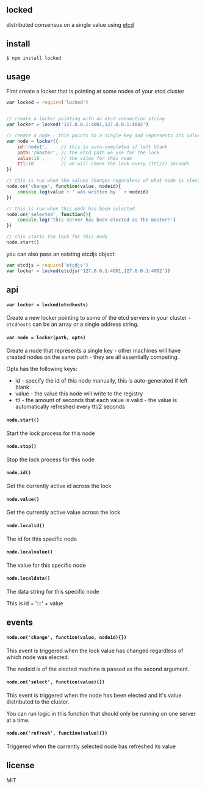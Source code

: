 locked
------

distributed consensus on a single value using [etcd](http://github.com/coreos/etcd)

## install

```
$ npm install locked
```

## usage

First create a locker that is pointing at some nodes of your etcd cluster

```js
var locked = require('locked')


// create a locker pointing with an etcd connection string
var locker = locked('127.0.0.1:4001,127.0.0.1:4002')

// create a node - this points to a single key and represents its value locked across the cluster
var node = locker({
	id:'node1',     // this is auto-completed if left blank
	path:'/master', // the etcd path we use for the lock
	value:10 ,      // the value for this node
	ttl:10          // we will check the lock every (ttl/2) seconds
})

// this is run when the values changes regardless of what node is elected
node.on('change', function(value, nodeid){
	console.log(value + ' was written by ' + nodeid)
})

// this is run when this node has been selected
node.on('selected', function(){
	console.log('this server has been elected as the master!')
})

// this starts the lock for this node
node.start()
```

you can also pass an existing etcdjs object:

```js
var etcdjs = require('etcdjs')
var locker = locked(etcdjs('127.0.0.1:4001,127.0.0.1:4002'))
```

## api

#### `var locker = locked(etcdhosts)`

Create a new locker pointing to some of the etcd servers in your cluster - `etcdhosts` can be an array or a single address string.

#### `var node = locker(path, opts)`

Create a node that represents a single key - other machines will have created nodes on the same path - they are all essentially competing.

Opts has the following keys:

 * id - specify the id of this node manually, this is auto-generated if left blank
 * value - the value this node will write to the registry
 * ttl - the amount of seconds that each value is valid - the value is automatically refreshed every ttl/2 seconds

#### `node.start()`

Start the lock process for this node

#### `node.stop()`

Stop the lock process for this node

#### `node.id()`

Get the currently active id across the lock

#### `node.value()`

Get the currently active value across the lock

#### `node.localid()`

The id for this specific node

#### `node.localvalue()`

The value for this specific node

#### `node.localdata()`

The data string for this specific node

This is id + ':::' + value

## events

#### `node.on('change', function(value, nodeid){})`

This event is triggered when the lock value has changed regardless of which node was elected.

The nodeid is of the elected machine is passed as the second argument.

#### `node.on('select', function(value){})`

This event is triggered when the node has been elected and it's value distributed to the cluster.

You can run logic in this function that should only be running on one server at a time.

#### `node.on('refresh', function(value){})`

Triggered when the currently selected node has refreshed its value

## license

MIT